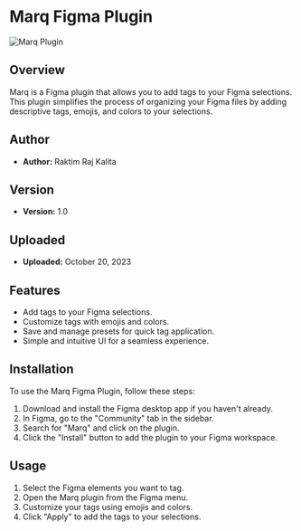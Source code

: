 # Marq Figma Plugin

![Marq Plugin](plugin-image.png)

## Overview

Marq is a Figma plugin that allows you to add tags to your Figma selections. This plugin simplifies the process of organizing your Figma files by adding descriptive tags, emojis, and colors to your selections.

## Author

- **Author:** Raktim Raj Kalita

## Version

- **Version:** 1.0

## Uploaded

- **Uploaded:** October 20, 2023

## Features

- Add tags to your Figma selections.
- Customize tags with emojis and colors.
- Save and manage presets for quick tag application.
- Simple and intuitive UI for a seamless experience.

## Installation

To use the Marq Figma Plugin, follow these steps:

1. Download and install the Figma desktop app if you haven't already.
2. In Figma, go to the "Community" tab in the sidebar.
3. Search for "Marq" and click on the plugin.
4. Click the "Install" button to add the plugin to your Figma workspace.

## Usage

1. Select the Figma elements you want to tag.
2. Open the Marq plugin from the Figma menu.
3. Customize your tags using emojis and colors.
4. Click "Apply" to add the tags to your selections.


